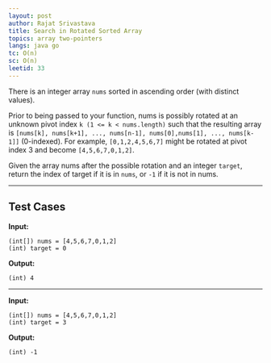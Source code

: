 ```yaml
---
layout: post
author: Rajat Srivastava
title: Search in Rotated Sorted Array
topics: array two-pointers
langs: java go
tc: O(n)
sc: O(n)
leetid: 33
---
```


There is an integer array `nums` sorted in ascending order (with distinct values).

Prior to being passed to your function, 
nums is possibly rotated at an unknown pivot index `k (1 <= k < nums.length)` 
such that the resulting array is `[nums[k], nums[k+1], ..., nums[n-1], nums[0],nums[1], ..., nums[k-1]]` (0-indexed). 
For example, `[0,1,2,4,5,6,7]` might be rotated at pivot index 3 and become `[4,5,6,7,0,1,2]`.

Given the array nums after the possible rotation and an integer `target`, return the index of target if it is in `nums`, or `-1` if it is not in nums.

---

## Test Cases

**Input:**
```
(int[]) nums = [4,5,6,7,0,1,2]
(int) target = 0
```

**Output:**
```
(int) 4
```

---

**Input:**
```
(int[]) nums = [4,5,6,7,0,1,2]
(int) target = 3
```

**Output:**
```
(int) -1
```